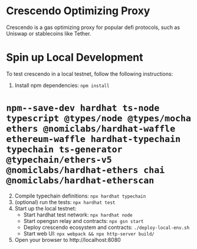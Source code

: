 Crescendo Optimizing Proxy
====

Crescendo is a gas optimizing proxy for popular defi protocols, such as Uniswap or stablecoins like Tether.

# Spin up Local Development

To test crescendo in a local testnet, follow the following instructions:

1. Install npm dependencies: `npm install` 

# `npm--save-dev hardhat ts-node typescript @types/node @types/mocha ethers @nomiclabs/hardhat-waffle ethereum-waffle hardhat-typechain typechain ts-generator @typechain/ethers-v5 @nomiclabs/hardhat-ethers chai @nomiclabs/hardhat-etherscan`
2. Compile typechain definitions: `npx hardhat typechain`
3. (optional) run the tests: `npx hardhat test`
4. Start up the local testnet:
    * Start hardhat test network: `npx hardhat node`
    * Start opengsn relay and contracts: `npx gsn start`
    * Deploy crescendo ecosystem and contracts: `./deploy-local-env.sh`
    * Start web UI: `npx webpack && npx http-server build/`
5. Open your browser to http://localhost:8080